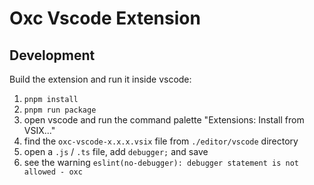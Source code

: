 # Oxc Vscode Extension

## Development

Build the extension and run it inside vscode:

1. `pnpm install`
2. `pnpm run package`
3. open vscode and run the command palette "Extensions: Install from VSIX..."
4. find the `oxc-vscode-x.x.x.vsix` file from `./editor/vscode` directory
5. open a `.js` / `.ts` file, add `debugger;` and save
6. see the warning `eslint(no-debugger): debugger statement is not allowed - oxc`
